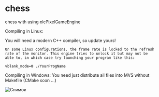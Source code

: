 # chess
chess with using olcPixelGameEngine


Compiling in Linux:

You will need a modern C++ compiler, so update yours!
  
	On some Linux configurations, the frame rate is locked to the refresh
	rate of the monitor. This engine tries to unlock it but may not be
	able to, in which case try launching your program like this:

	vblank_mode=0 ./YourProgName

Compiling in Windows:
You need just distribute all files into MVS without Makefile (CMake soon ...)
 

![Снимок](https://github.com/ignatkuzyakov/chess/assets/123599598/6b401ad1-8bb0-425e-b6a7-ea9d3d1770fb)

